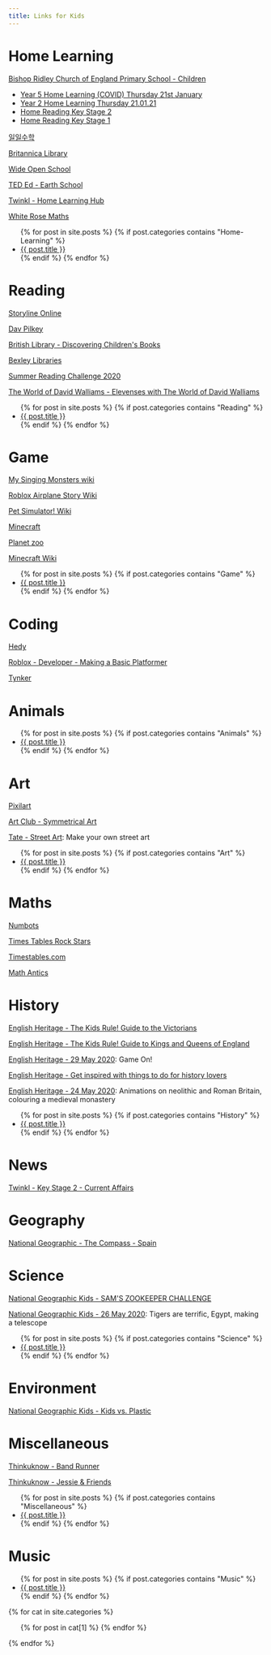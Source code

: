 ```yaml
---
title: Links for Kids
---
```


# Home Learning

[Bishop Ridley Church of England Primary School - Children](https://www.bishopridleyschool.org.uk/topic/children)
- [Year 5 Home Learning (COVID) Thursday 21st January](https://www.bishopridleyschool.org.uk/thursday-21st-january-2/)
- [Year 2 Home Learning Thursday 21.01.21](https://www.bishopridleyschool.org.uk/thursday-210121/)
- [Home Reading Key Stage 2](https://www.bishopridleyschool.org.uk/key-stage-2/)
- [Home Reading Key Stage 1](https://www.bishopridleyschool.org.uk/key-stage-1/)

[일일수학](https://11math.com/calc#6D11F1B8)

[Britannica Library](http://library.eb.co.uk/storelibrarycard?id=bexley)

[Wide Open School](https://wideopenschool.org/programs/family/PreK-5/)

[TED Ed - Earth School](https://ed.ted.com/earth-school)

[Twinkl - Home Learning Hub](https://www.twinkl.co.uk/home-learning-hub)

[White Rose Maths](https://whiterosemaths.com/homelearning/)

<ul>
  {% for post in site.posts %}
    {% if post.categories contains "Home-Learning" %}
      <li><a href="{{ post.url }}">{{ post.title }}</a></li>
    {% endif %}
  {% endfor %}
</ul>

# Reading

[Storyline Online](https://www.storylineonline.net/)

[Dav Pilkey](https://pilkey.com/)

[British Library - Discovering Children's Books](https://www.bl.uk/childrens-books)

[Bexley Libraries](https://arena.yourlondonlibrary.net/web/bexley/home)

[Summer Reading Challenge 2020](https://summerreadingchallenge.org.uk/)

[The World of David Walliams - Elevenses with The World of David Walliams](https://www.worldofdavidwalliams.com/elevenses/)

<ul>
  {% for post in site.posts %}
    {% if post.categories contains "Reading" %}
      <li><a href="{{ post.url }}">{{ post.title }}</a></li>
    {% endif %}
  {% endfor %}
</ul>


# Game

[My Singing Monsters wiki](https://mysingingmonsters.fandom.com/wiki/My_Singing_Monsters_Wiki)

[Roblox Airplane Story Wiki](https://roblox-airplane-story.fandom.com/wiki/Airplane)

[Pet Simulator! Wiki](https://pet-simulator.fandom.com/wiki/Pet_Simulator_Wiki)

[Minecraft](https://www.minecraft.net/)

[Planet zoo](https://www.planetzoogame.com/)

[Minecraft Wiki](https://minecraft.gamepedia.com)

<ul>
  {% for post in site.posts %}
    {% if post.categories contains "Game" %}
      <li><a href="{{ post.url }}">{{ post.title }}</a></li>
    {% endif %}
  {% endfor %}
</ul>

# Coding

[Hedy](https://hedy-beta.herokuapp.com/hedy/1/1?lang=en)

[Roblox - Developer - Making a Basic Platformer](https://developer.roblox.com/en-us/articles/Creating-Your-First-Game)

[Tynker](https://www.tynker.com/#/sign-in-student/)


# Animals

<ul>
  {% for post in site.posts %}
    {% if post.categories contains "Animals" %}
      <li><a href="{{ post.url }}">{{ post.title }}</a></li>
    {% endif %}
  {% endfor %}
</ul>

# Art

[Pixilart](https://www.pixilart.com/)

[Art Club - Symmetrical Art](https://artclubioanna.wixsite.com/artclub/copy-of-1-op-art-1)

[Tate - Street Art](https://www.tate.org.uk/kids/games-quizzes/street-art): Make your own street art

<ul>
  {% for post in site.posts %}
    {% if post.categories contains "Art" %}
      <li><a href="{{ post.url }}">{{ post.title }}</a></li>
    {% endif %}
  {% endfor %}
</ul>

# Maths

[Numbots](https://play.numbots.com/#/account/school-login/58231)

[Times Tables Rock Stars](https://play.ttrockstars.com/auth/school/student/58231)

[Timestables.com](https://www.timestables.com/)

[Math Antics](https://mathantics.com/)


# History

[English Heritage - The Kids Rule! Guide to the Victorians](https://www.english-heritage.org.uk/members-area/kids/guide-to-victorians/)

[English Heritage - The Kids Rule! Guide to Kings and Queens of England](https://www.english-heritage.org.uk/members-area/kids/kids-rule-guide-to-kings-and-queens/)

[English Heritage - 29 May 2020](https://english-heritage-news.org.uk/1CY6-6VW14-2DWPHQ2X77/cr.aspx): Game On!

[English Heritage - Get inspired with things to do for history lovers](https://www.english-heritage.org.uk/visit/inspire-me)

[English Heritage - 24 May 2020](https://english-heritage-news.org.uk/1CY6-6VJVY-2DWPHQ2X77/cr.aspx): Animations on neolithic and Roman Britain, colouring a medieval monastery

<ul>
  {% for post in site.posts %}
    {% if post.categories contains "History" %}
      <li><a href="{{ post.url }}">{{ post.title }}</a></li>
    {% endif %}
  {% endfor %}
</ul>


# News
[Twinkl - Key Stage 2 - Current Affairs](https://www.twinkl.co.uk/resources/keystage2-ks2/ks2-topics/ks2-current-affairs)

# Geography
[National Geographic - The Compass - Spain](https://email.nationalgeographic.com/H/2/v40000017266053dd29e613ff4bbe5bf30/5e4c1fff-3044-43e3-8a0d-5d2e17046752/HTML)

# Science
[National Geographic Kids - SAM'S ZOOKEEPER CHALLENGE](https://kids.nationalgeographic.com/videos/sams-zookeeper-challenge/?cmpid=org=ngp::mc=crm-email::src=ngp::cmp=editorial::add=FFG_Special_20200531&rid=A71AB196D61531F5C43E8C412346633A)

[National Geographic Kids - 26 May 2020](https://email.nationalgeographic.com/H/2/v40000017253366c6b999ad16e966f4650/484d25b9-06df-49c6-a5da-b1e7ff70145a/HTML): Tigers are terrific, Egypt, making a telescope

<ul>
  {% for post in site.posts %}
    {% if post.categories contains "Science" %}
      <li><a href="{{ post.url }}">{{ post.title }}</a></li>
    {% endif %}
  {% endfor %}
</ul>


# Environment
[National Geographic Kids - Kids vs. Plastic](https://kids.nationalgeographic.com/explore/nature/kids-vs-plastic/)

# Miscellaneous
[Thinkuknow - Band Runner](https://www.thinkuknow.co.uk/8_10/)

[Thinkuknow - Jessie & Friends](https://www.thinkuknow.co.uk/parents/jessie-and-friends-videos/)

<ul>
  {% for post in site.posts %}
    {% if post.categories contains "Miscellaneous" %}
      <li><a href="{{ post.url }}">{{ post.title }}</a></li>
    {% endif %}
  {% endfor %}
</ul>

# Music
<ul>
  {% for post in site.posts %}
    {% if post.categories contains "Music" %}
      <li><a href="{{ post.url }}">{{ post.title }}</a></li>
    {% endif %}
  {% endfor %}
</ul>



{% for cat in site.categories %}
  <!-- <h1>{{ cat[0] }}</h1> -->
  <ul>
    {% for post in cat[1] %}
<!--      <li><a href="{{ post.url }}">{{ post.title }}</a></li> -->
    {% endfor %}
  </ul>
{% endfor %}

